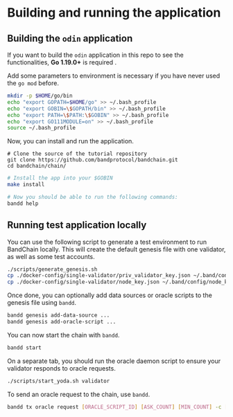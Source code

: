 # Building and running the application

## Building the `odin` application

If you want to build the `odin` application in this repo to see the functionalities, **Go 1.19.0+** is required .

Add some parameters to environment is necessary if you have never used the `go mod` before.

```bash
mkdir -p $HOME/go/bin
echo "export GOPATH=$HOME/go" >> ~/.bash_profile
echo "export GOBIN=\$GOPATH/bin" >> ~/.bash_profile
echo "export PATH=\$PATH:\$GOBIN" >> ~/.bash_profile
echo "export GO111MODULE=on" >> ~/.bash_profile
source ~/.bash_profile
```

Now, you can install and run the application.

```
# Clone the source of the tutorial repository
git clone https://github.com/bandprotocol/bandchain.git
cd bandchain/chain/
```

```bash
# Install the app into your $GOBIN
make install

# Now you should be able to run the following commands:
bandd help
```

## Running test application locally

You can use the following script to generate a test environment to run BandChain locally. This will create the default genesis file with one validator, as well as some test accounts.

```bash
./scripts/generate_genesis.sh
cp ./docker-config/single-validator/priv_validator_key.json ~/.band/config/priv_validator_key.json
cp ./docker-config/single-validator/node_key.json ~/.band/config/node_key.json
```

Once done, you can optionally add data sources or oracle scripts to the genesis file using `bandd`.

```bash
bandd genesis add-data-source ...
bandd genesis add-oracle-script ...
```

You can now start the chain with `bandd`.

```bash
bandd start
```

On a separate tab, you should run the oracle daemon script to ensure your validator responds to oracle requests.

```bash
./scripts/start_yoda.sh validator
```

To send an oracle request to the chain, use `bandd`.

```bash
bandd tx oracle request [ORACLE_SCRIPT_ID] [ASK_COUNT] [MIN_COUNT] -c [CALLDATA] --from requester --gas auto --keyring-backend test --from requester
```
